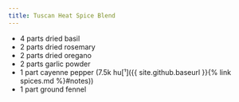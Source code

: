 ```yaml
---
title: Tuscan Heat Spice Blend
---
```

- 4 parts dried basil
- 2 parts dried rosemary
- 2 parts dried oregano
- 2 parts garlic powder
- 1 part cayenne pepper (7.5k hu[¹]({{ site.github.baseurl }}{% link spices.md %}#notes))
- 1 part ground fennel
